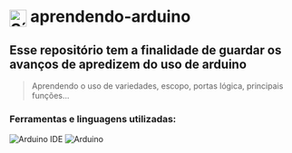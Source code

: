 <h1>
  <img src="https://cdn.jsdelivr.net/gh/devicons/devicon/icons/arduino/arduino-original.svg" alt="Símbolo Arduino" width="30" style="vertical-align: middle;">
  aprendendo-arduino
</h1>

## Esse repositório tem a finalidade de guardar os avanços de apredizem do uso de arduino
> Aprendendo o uso de variedades, escopo, portas lógica, principais funções...

### Ferramentas e linguagens utilizadas:
<div>
  <img src="https://img.shields.io/badge/-Arduino%20IDE-00979D?logo=arduino&logoColor=white&style=flat" alt="Arduino IDE">
  <img src="https://img.shields.io/badge/-Arduino-00979D?logo=arduino&logoColor=white&style=flat" alt="Arduino">
</div>
